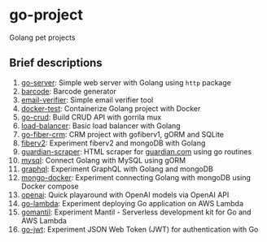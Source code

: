 # go-project

Golang pet projects

## Brief descriptions

1. [go-server](https://github.com/binh234/go-project/tree/main/go-server): Simple web server with Golang using `http` package
2. [barcode](https://github.com/binh234/go-project/tree/main/barcode): Barcode generator
3. [email-verifier](https://github.com/binh234/go-project/tree/main/go-crud): Simple email verifier tool
4. [docker-test](https://github.com/binh234/go-project/tree/main/docker-test): Containerize Golang project with Docker
5. [go-crud](https://github.com/binh234/go-project/tree/main/go-crud): Build CRUD API with gorrila mux
6. [load-balancer](https://github.com/binh234/go-project/tree/main/load-balancer): Basic load balancer with Golang
7. [go-fiber-crm](https://github.com/binh234/go-project/tree/main/go-fiber-crm): CRM project with gofiberv1, gORM and SQLite
8. [fiberv2](https://github.com/binh234/go-project/tree/main/fiberv2): Experiment fiberv2 and mongoDB with Golang
9. [guardian-scraper](https://github.com/binh234/go-project/tree/main/guradian-scraper): HTML scraper for [guardian.com](https://www.theguardian.com) using go routines
10. [mysql](https://github.com/binh234/go-project/tree/main/mysql): Connect Golang with MySQL using gORM
11. [graphql](https://github.com/binh234/go-project/tree/main/graphql): Experiment GraphQL with Golang and mongoDB
12. [mongo-docker](https://github.com/binh234/go-project/tree/main/mongo-docker): Experiment connecting Golang with mongoDB using Docker compose
13. [openai](https://github.com/binh234/go-project/tree/main/openai): Quick playaround with OpenAI models via OpenAI API
14. [go-lambda](https://github.com/binh234/go-project/tree/main/go-lambda): Experiment deploying Go application on AWS Lambda
15. [gomantil](https://github.com/binh234/go-project/tree/main/gomantil): Experiment Mantil - Serverless development kit for Go and AWS Lambda
16. [go-jwt](https://github.com/binh234/go-project/tree/main/go-jwt): Experiment JSON Web Token (JWT) for authentication with Go
